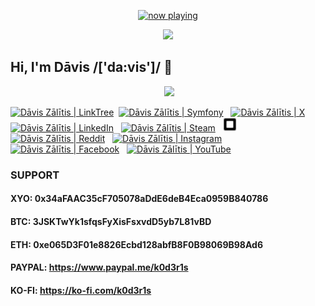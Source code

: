 <p align="center">
  <a href="https://last.fm/user/k0d3r1s" target="_blank"><img src="https://widget.vairogs.com/view?uid=317kvogbu3omjbz3yxxet3ljd3g4&cover_image=false" alt="now playing"></a>
</p>

<p align="center">
  <a href="https://github.com/vairogs"><img src="https://avatars0.githubusercontent.com/u/44346553?s=84&v=4"></a><br>
</p>

## Hi, I'm Dāvis /['da:vis']/ 👋

<p align="center">
  <a href="https://api.eu.badgr.io/public/assertions/KZVfqz0sS52LQ0q0-sYR2w"><img height="100" src="https://media.eu.badgr.com/uploads/badges/7fba883935c1e63a98123376f2da2e2d74022108c5205c6d7de8d03aab26e5d4.png"></a><br>
</p>

<a href="https://me.vairogs.com"><img alt="Dāvis Zālītis | LinkTree" width="22px" src="https://cdn.jsdelivr.net/npm/simple-icons@v14/icons/linktree.svg" /></a>&nbsp;
<a href="https://connect.symfony.com/profile/k0d3r1s"><img alt="Dāvis Zālītis | Symfony" width="22px" src="https://cdn.jsdelivr.net/npm/simple-icons@v14/icons/symfony.svg" /></a>&nbsp;&nbsp;
<a href="https://x.com/k0d3r1s"><img alt="Dāvis Zālītis | X" width="22px" src="https://cdn.jsdelivr.net/npm/simple-icons@v14/icons/x.svg" /></a>&nbsp;&nbsp;
<a href="https://www.linkedin.com/in/davis-zalitis"><img alt="Dāvis Zālītis | LinkedIn" width="22px" src="https://cdn.jsdelivr.net/npm/simple-icons@v13/icons/linkedin.svg" /></a>&nbsp;&nbsp;
<a href="https://steamcommunity.com/id/ozo2003"><img alt="Dāvis Zālītis | Steam" width="22px" src="https://cdn.jsdelivr.net/npm/simple-icons@v14/icons/steam.svg" /></a>&nbsp;&nbsp;
<a href="https://www.steamgifts.com/user/ozo2003"><img alt="Dāvis Zālītis | SteamGifts" width="22px" src="https://raw.githubusercontent.com/k0d3r1s/k0d3r1s/master/assets/images/steamgifts.svg" /></a>&nbsp;&nbsp;
<a href="https://www.reddit.com/user/k0d3r1s"><img alt="Dāvis Zālītis | Reddit" width="22px" src="https://cdn.jsdelivr.net/npm/simple-icons@v14/icons/reddit.svg" /></a>&nbsp;&nbsp;
<a href="https://www.instagram.com/asatrunord"><img alt="Dāvis Zālītis | Instagram" width="22px" src="https://cdn.jsdelivr.net/npm/simple-icons@v14/icons/instagram.svg" /></a>&nbsp;&nbsp;
<a href="https://www.facebook.com/davis.zalitis"><img alt="Dāvis Zālītis | Facebook" width="22px" src="https://cdn.jsdelivr.net/npm/simple-icons@v14/icons/facebook.svg" /></a>&nbsp;&nbsp;
<a href="https://www.youtube.com/channel/UCfd2i-4AAvnRe2hIdig6AUw"><img alt="Dāvis Zālītis | YouTube" width="22px" src="https://cdn.jsdelivr.net/npm/simple-icons@v14/icons/youtube.svg" /></a>
<br/>

### **SUPPORT**  
#### XYO: 0x34aFAAC35cF705078aDdE6deB4Eca0959B840786
#### BTC: 3JSKTwYk1sfqsFyXisFsxvdD5yb7L81vBD
#### ETH: 0xe065D3F01e8826Ecbd128abfB8F0B98069B98Ad6
#### PAYPAL: https://www.paypal.me/k0d3r1s
#### KO-FI: https://ko-fi.com/k0d3r1s
